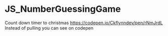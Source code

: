 # JS_NumberGuessingGame
Count down timer to christmas https://codepen.io/Ckflynndev/pen/rNmJrdL Instead of pulling you can see on codepen

